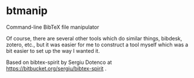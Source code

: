 # btmanip
Command-line BibTeX file manipulator

Of course, there are several other tools which do similar things,
bibdesk, zotero, etc., but it was easier for me to construct a tool
myself which was a bit easier to set up the way I wanted it.

Based on bibtex-spirit by Sergiu Dotenco at
https://bitbucket.org/sergiu/bibtex-spirit .

